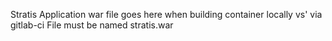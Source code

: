 Stratis Application war file goes here when building container locally vs' via gitlab-ci
File must be named stratis.war